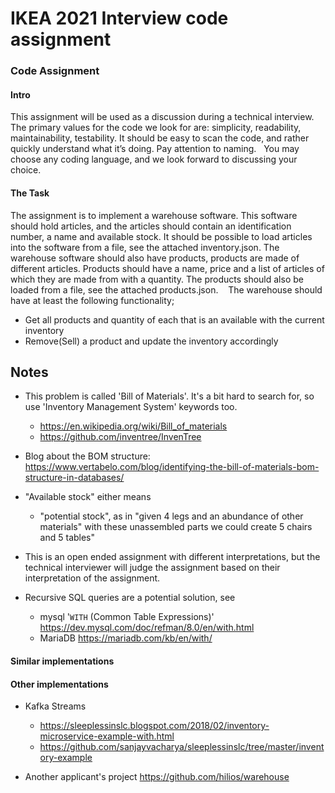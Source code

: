 # IKEA 2021 Interview code assignment

### Code Assignment

#### Intro
This assignment will be used as a discussion during a technical interview.
The primary values for the code we look for are: simplicity, readability, maintainability, testability. It should be easy to scan the code, and rather quickly understand what it’s doing. Pay attention to naming.
 
You may choose any coding language, and we look forward to discussing your choice.

#### The Task
The assignment is to implement a warehouse software. This software should hold articles, and the articles should contain an identification number, a name and available stock. It should be possible to load articles into the software from a file, see the attached inventory.json.
The warehouse software should also have products, products are made of different articles. Products should have a name, price and a list of articles of which they are made from with a quantity. The products should also be loaded from a file, see the attached products.json. 
 
The warehouse should have at least the following functionality;
* Get all products and quantity of each that is an available with the current inventory
* Remove(Sell) a product and update the inventory accordingly


## Notes

* This problem is called 'Bill of Materials'. It's a bit hard to search for, so use 'Inventory Management System' keywords too.
  * https://en.wikipedia.org/wiki/Bill_of_materials
  * https://github.com/inventree/InvenTree

* Blog about the BOM structure: https://www.vertabelo.com/blog/identifying-the-bill-of-materials-bom-structure-in-databases/
* "Available stock" either means 
  * "potential stock", as in "given 4 legs and an abundance of other materials" with these unassembled parts we could create 5 chairs and 5 tables"
* This is an open ended assignment with different interpretations, but the technical interviewer will judge the assignment based on their interpretation of the assignment.
* Recursive SQL queries are a potential solution, see 
  * mysql '`WITH` (Common Table Expressions)' https://dev.mysql.com/doc/refman/8.0/en/with.html 
  * MariaDB https://mariadb.com/kb/en/with/

#### Similar implementations 


#### Other implementations

* Kafka Streams 
  * https://sleeplessinslc.blogspot.com/2018/02/inventory-microservice-example-with.html 
  * https://github.com/sanjayvacharya/sleeplessinslc/tree/master/inventory-example

* Another applicant's project https://github.com/hilios/warehouse

